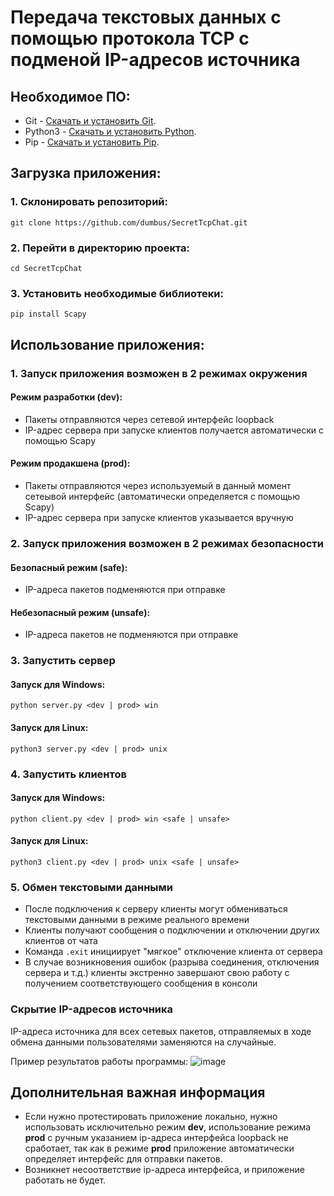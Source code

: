 # Передача текстовых данных с помощью протокола TCP с подменой IP-адресов источника

## Необходимое ПО:

- Git - [Скачать и установить Git](https://git-scm.com/downloads).
- Python3 - [Скачать и установить Python](https://www.python.org/downloads/).
- Pip - [Скачать и установить Pip](https://pypi.org/project/pip/).

## Загрузка приложения:

### 1. Склонировать репозиторий:
```
git clone https://github.com/dumbus/SecretTcpChat.git
```
### 2. Перейти в директорию проекта:
```
cd SecretTcpChat
```
### 3. Установить необходимые библиотеки:

```
pip install Scapy
```

## Использование приложения:

### 1. Запуск приложения возможен в 2 режимах окружения

#### Режим разработки (dev):
- Пакеты отправляются через сетевой интерфейс loopback
- IP-адрес сервера при запуске клиентов получается автоматически с помощью Scapy

#### Режим продакшена (prod):
- Пакеты отправляются через используемый в данный момент сетеывой интерфейс (автоматически определяется с помощью Scapy) 
- IP-адрес сервера при запуске клиентов указывается вручную

### 2. Запуск приложения возможен в 2 режимах безопасности

#### Безопасный режим (safe):
- IP-адреса пакетов подменяются при отправке

#### Небезопасный режим (unsafe):
- IP-адреса пакетов не подменяются при отправке

### 3. Запустить сервер

#### Запуск для Windows:
```
python server.py <dev | prod> win
```

#### Запуск для Linux:
```
python3 server.py <dev | prod> unix
```

### 4. Запустить клиентов

#### Запуск для Windows:
```
python client.py <dev | prod> win <safe | unsafe>
```

#### Запуск для Linux:
```
python3 client.py <dev | prod> unix <safe | unsafe>
```

### 5. Обмен текстовыми данными

- После подключения к серверу клиенты могут обмениваться текстовыми данными в режиме реального времени
- Клиенты получают сообщения о подключении и отключении других клиентов от чата
- Команда ```.exit``` инициирует "мягкое" отключение клиента от сервера
- В случае возникновения ошибок (разрыва соединения, отключения сервера и т.д.) клиенты экстренно завершают свою работу с получением соответствующего сообщения в консоли

### Скрытие IP-адресов источника

IP-адреса источника для всех сетевых пакетов, отправляемых в ходе обмена данными пользователями заменяются на случайные.

Пример результатов работы программы:
![image](https://github.com/dumbus/SecretTcpChat/assets/79057837/354eff35-c78a-419d-b6b3-0a3afb435fc6)

## Дополнительная важная информация

- Если нужно протестировать приложение локально, нужно использовать исключительно режим **dev**, использование режима **prod** с ручным указанием ip-адреса интерфейса loopback не сработает, так как в режиме **prod** приложение автоматически определяет интерфейс для отправки пакетов. 
- Возникнет несоответствие ip-адреса интерфейса, и приложение работать не будет.

